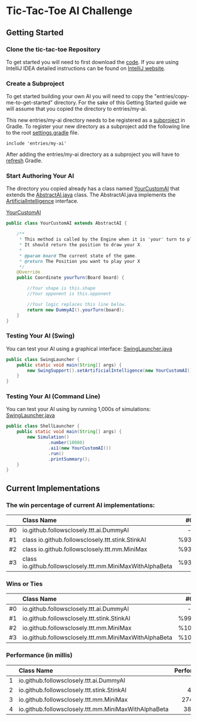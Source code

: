 # Tic-Tac-Toe AI Challenge

## Getting Started

### Clone the tic-tac-toe Repository

To get started you will need to first download the [code](https://github.com/followsclosely/tic-tac-toe). If you are
using IntelliJ IDEA detailed instructions can be found on
[IntelliJ website](https://www.jetbrains.com/help/idea/manage-projects-hosted-on-github.html).

### Create a Subproject

To get started building your own AI you will need to copy the "entries/copy-me-to-get-started" directory. For the sake
of this Getting Started guide we will assume that you copied the directory to entries/my-ai.

This new entries/my-ai directory needs to be registered as a
[subproject](https://docs.gradle.org/current/userguide/multi_project_builds.html)
in Gradle. To register your new directory as a subproject add the following line to the root
[settings.gradle](https://github.com/followsclosely/connect-four/blob/master/settings.gradle) file.

```properties
include 'entries/my-ai'
```

After adding the entries/my-ai directory as a subproject you will have to
[refresh](https://www.jetbrains.com/help/idea/work-with-gradle-projects.html#gradle_refresh_project)
Gradle.

### Start Authoring Your AI

The directory you copied already has a class named
[YourCustomAI](https://github.com/followsclosely/tic-tac-toe/blob/master/entries/copy-me-to-get-started/src/main/java/io/github/followsclosely/YourCustomAI.java)
that extends the
[AbstractAI.java](https://github.com/followsclosely/tic-tac-toe/blob/master/core/src/main/java/io/github/followsclosely/ttt/ai/AbstractAI.java)
class. The AbstractAI.java implements the
[ArtificialIntelligence](https://github.com/followsclosely/tic-tac-toe/blob/master/core/src/main/java/io/github/followsclosely/ttt/ArtificialIntelligence.java)
interface.

[YourCustomAI](https://github.com/followsclosely/tic-tac-toe/blob/master/entries/copy-me-to-get-started/src/main/java/io/github/followsclosely/YourCustomAI.java)

```java
public class YourCustomAI extends AbstractAI {

    /**
     * This method is called by the Engine when it is "your" turn to play.
     * It should return the position to draw your X.
     *
     * @param board The current state of the game.
     * @return The Position you want to play your X
     */
    @Override
    public Coordinate yourTurn(Board board) {

        //Your shape is this.shape
        //Your opponent is this.opponent

        //Your logic replaces this line below.
        return new DummyAI().yourTurn(board);
    }
}
```

### Testing Your AI (Swing)

You can test your AI using a graphical interface:
[SwingLauncher.java](https://github.com/followsclosely/tic-tac-toe/blob/master/entries/copy-me-to-get-started/src/main/java/io/github/followsclosely/SwingLauncher.java)

```java
public class SwingLauncher {
    public static void main(String[] args) {
        new SwingSupport().setArtificialIntelligence(new YourCustomAI()).run();
    }
}
```

### Testing Your AI (Command Line)

You can test your AI using by running 1,000s of simulations:
[SwingLauncher.java](https://github.com/followsclosely/tic-tac-toe/blob/master/entries/copy-me-to-get-started/src/main/java/io/github/followsclosely/ShellLauncher.java)

```java
public class ShellLauncher {
    public static void main(String[] args) {
        new Simulation()
                .number(10000)
                .ai1(new YourCustomAI())
                .run()
                .printSummary();
    }
}
```

## Current Implementations

### The win percentage of current AI implementations:

| | Class Name |  #0 |  #1 |  #2 |  #3 | 
| ---: | :--- |  :---: |  :---: |  :---: |  :---: | 
| #0 |  io.github.followsclosely.ttt.ai.DummyAI  |  -  |  %0.47  |  %0.0  |  %0.0  | 
| #1 |  class io.github.followsclosely.ttt.stink.StinkAI  |  %93.14  |  -  |  %0.0  |  %0.0  | 
| #2 |  class io.github.followsclosely.ttt.mm.MiniMax  |  %93.72  |  %50.0  |  -  |  %0.0  | 
| #3 |  class io.github.followsclosely.ttt.mm.MiniMaxWithAlphaBeta  |  %93.64  |  %50.0  |  %0.0  |  -  | 

### Wins or Ties

| | Class Name |  #0 |  #1 |  #2 |  #3 | 
| ---: | :--- |  :---: |  :---: |  :---: |  :---: | 
| #0 |  io.github.followsclosely.ttt.ai.DummyAI  |  -  |  %6.53  |  %6.6200004  |  %6.91  | 
| #1 |  io.github.followsclosely.ttt.stink.StinkAI  |  %99.61  |  -  |  %50.0  |  %50.0  | 
| #2 |  io.github.followsclosely.ttt.mm.MiniMax  |  %100.0  |  %100.0  |  -  |  %100.0  | 
| #3 |  io.github.followsclosely.ttt.mm.MiniMaxWithAlphaBeta  |  %100.0  |  %100.0  |  %100.0  |  -  | 

### Performance (in millis)

| | Class Name | Performance |
| ---: | :--- | :---: |
| 1 |  io.github.followsclosely.ttt.ai.DummyAI | 2
| 2 |  io.github.followsclosely.ttt.stink.StinkAI | 481
| 3 |  io.github.followsclosely.ttt.mm.MiniMax | 274932
| 4 |  io.github.followsclosely.ttt.mm.MiniMaxWithAlphaBeta | 38548

